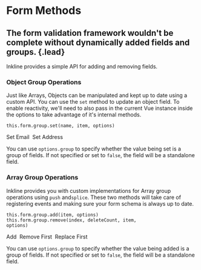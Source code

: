 # Form Methods
## The form validation framework wouldn't be complete without dynamically added fields and groups. {.lead} 

Inkline provides a simple API for adding and removing fields.

### Object Group Operations
Just like Arrays, Objects can be manipulated and kept up to date using a custom API. You can use the `set` method to update an object field. To enable reactivity, we'll need to also pass in the current Vue instance inside the options to take advantage of it's internal methods.

<code>this.form.group.set(name, item, options)</code>

<i-code-preview title="Form Schema Object Group Operations">
<i-form :schema="objectForm">
    <i-form-group>
        <i-input :schema="objectForm.fullName" v-model="objectForm.fullName.value" placeholder="Enter your name.." />
    </i-form-group>
    <i-form-group v-if="objectForm.email">
        <i-input :schema="objectForm.email" v-model="objectForm.email.value" placeholder="Enter your email.." />
    </i-form-group>
    <i-form-group v-if="objectForm.address">
        <i-input :schema="objectForm.address" v-model="objectForm.address.value" placeholder="Enter your address.." />
    </i-form-group>
    <i-form-group>
        <i-button @click="setEmail" type="button">Set Email</i-button>&nbsp;
        <i-button @click="setAddress" type="button">Set Address</i-button>&nbsp;
    </i-form-group>
</i-form>
<template slot="html">

~~~html
<i-form :schema="form">
    <i-form-group>
        <i-input :schema="form.fullName" v-model="form.fullName.value" placeholder="Enter your name.." />
    </i-form-group>
    <i-form-group v-if="form.email">
        <i-input :schema="form.email" v-model="form.email.value" placeholder="Enter your email.." />
    </i-form-group>
    <i-form-group v-if="form.address">
        <i-input :schema="form.address" v-model="form.address.value" placeholder="Enter your address.." />
    </i-form-group>
    
    <i-form-group>
        <i-button @click="setEmail" type="button">Set Email</i-button>&nbsp;
        <i-button @click="setAddress" type="button">Set Address</i-button>&nbsp;
    </i-form-group>
</i-form>
~~~

</template>
<template slot="js">

~~~js
export default {
    data () {
        return {
            form: this.$inkline.form({
                fullName: {}
            })
        };
    },
    methods: {
        setEmail() {
            this.form.set('email', {
                validators: [
                    { rule: 'email' }
                ]
            }, { instance: this });
        },
        setAddress() {
            this.form.set('address', {
                value: '32 Inkline St.'
            }, { instance: this });
        }
    }
}
~~~

</template>
<template slot="output">
<span class="_text-muted">// console.log(this.form);</span>
<pre>
<code>
{{ objectForm | prettify }}
</code>
</pre>
</template>
</i-code-preview>

You can use `options.group` to specify whether the value being set is a group of fields. If not specified or set to `false`, the field will be a standalone field.

### Array Group Operations
Inkline provides you with custom implementations for Array group operations using `push` and`splice`. These two methods will take care of registering events and making sure your form schema is always up to date.

<code>this.form.group.add(item, options)</code><br/>
<code>this.form.group.remove(index, deleteCount, item, options)</code>

<i-code-preview title="Form Schema Array Group Operations">
<i-form :schema="listForm">
    <i-form-group v-for="item in listForm.items" :key="item.name">
        <i-input :schema="item" v-model="item.value" placeholder="Type something.." />
    </i-form-group>
    <i-form-group>
        <i-button @click="addField" type="button">Add</i-button>&nbsp;
        <i-button @click="removeField" type="button">Remove First</i-button>&nbsp;
        <i-button @click="replaceField" type="button">Replace First</i-button>
    </i-form-group>
</i-form>
<template slot="html">

~~~html
<i-form :schema="form">
    <i-form-group v-for="item in form.items" :key="item.name">
        <i-input :schema="item" v-model="item.value" placeholder="Type something.." />
    </i-form-group>
    
    <i-form-group>
        <i-button @click="addField" type="button">Add</i-button>
        <i-button @click="removeField" type="button">Remove First</i-button>
        <i-button @click="replaceField" type="button">Replace First</i-button>
    </i-form-group>
</i-form>
~~~

</template>
<template slot="js">

~~~js
export default {
    data () {
        return {
            form: this.$inkline.form({
                items: [
                    { value: 'Existing Field' },
                    { value: 'Existing Field' }
                ]
            })
        };
    },
    methods: {
        addField() {
            this.listForm.items.add({ value: 'Added Field' });
        },
        removeField() {
            this.listForm.items.remove(0, 1);
        },
        replaceField() {
            this.listForm.items.remove(0, 1, { value: 'Spliced Field' });
        }
    }
}
~~~

</template>
<template slot="output">
<span class="_text-muted">// console.log(this.form);</span>
<pre>
<code>
{{ listForm | prettify }}
</code>
</pre>
</template>
</i-code-preview>

You can use `options.group` to specify whether the value being added is a group of fields. If not specified or set to `false`, the field will be a standalone field.

